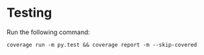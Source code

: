 # Testing
Run the following command:

    coverage run -m py.test && coverage report -m --skip-covered